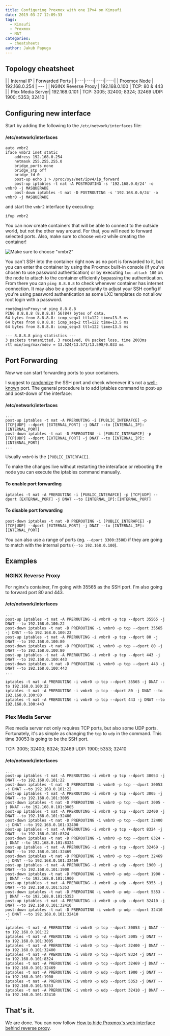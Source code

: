 ```yaml
---
title: Configuring Proxmox with one IPv4 on Kimsufi
date: 2019-03-27 12:09:33
tags:
  - Kimsufi
  - Proxmox
  - NAT
categories:
  - cheatsheets
author: Jakub Papuga
---
```

## Topology cheatsheet

|  | Internal IP | Forwarded Ports |
|:---|:---:|:---:|:---:|
| Proxmox Node | 192.168.0.254 | --- |
| NGINX Reverse Proxy | 192.168.0.100 | TCP: 80 & 443 |
| Plex Media Server| 192.168.0.101 | TCP: 3005; 32400; 8324; 32469 UDP: 1900; 5353; 32410 |

## Configuring new interface

Start by adding the following to the `/etc/network/interfaces` file:

#### /etc/network/interfaces

```
auto vmbr2
iface vmbr2 inet static
    address 192.168.0.254
    netmask 255.255.255.0
    bridge_ports none
    bridge_stp off
    bridge_fd 0
    post-up echo 1 > /proc/sys/net/ipv4/ip_forward
    post-up iptables -t nat -A POSTROUTING -s '192.168.0.0/24' -o vmbr0 -j MASQUERADE
    post-down iptables -t nat -D POSTROUTING -s '192.168.0.0/24' -o vmbr0 -j MASQUERADE
```

and start the `vmbr2` interface by executing:

```
ifup vmbr2
```

You can now create containers that will be able to connect to the outside world, but not the other way around. For that, you will need to forward selected ports. Also, make sure to choose `vmbr2` while creating the container!

![Make sure to choose "vmbr2"](https://i.mrpsycho.pl/selif/b7phh7lc.png)

You can't SSH into the container right now as no port is forwarded to it, but you can enter the container by using the Proxmox built-in console (if you've chosen to use password authentication) or by executing `lxc-attach 100` on the node to attach to the container efficiently bypassing the authentication. From there you can `ping 8.8.8.8` to check whenever container has internet connection. It may also be a good opportunity to adjust your SSH config if you're using password authentication as some LXC templates do not allow root login with a password.

```
root@nginxProxy:~# ping 8.8.8.8
PING 8.8.8.8 (8.8.8.8) 56(84) bytes of data.
64 bytes from 8.8.8.8: icmp_seq=1 ttl=122 time=13.5 ms
64 bytes from 8.8.8.8: icmp_seq=2 ttl=122 time=13.5 ms
64 bytes from 8.8.8.8: icmp_seq=3 ttl=122 time=13.5 ms

--- 8.8.8.8 ping statistics ---
3 packets transmitted, 3 received, 0% packet loss, time 2003ms
rtt min/avg/max/mdev = 13.524/13.571/13.598/0.033 ms
```

## Port Forwarding

Now we can start forwarding ports to your containers.

I suggest to [randomize](https://numbergenerator.org/randomnumbergenerator/1024-65535) the SSH port and check whenever it's not a [well-known](https://en.wikipedia.org/wiki/List_of_TCP_and_UDP_port_numbers#Well-known_ports) port. 
The general procedure is to add iptables command to post-up and post-down of the interface:

#### /etc/network/interfaces

```
...
post-up iptables -t nat -A PREROUTING -i [PUBLIC_INTERAFCE] -p [TCP|UDP] --dport [EXTERNAL_PORT] -j DNAT --to [INTERNAL_IP]:[INTERNAL_PORT]
post-down iptables -t nat -D PREROUTING -i [PUBLIC_INTERAFCE] -p [TCP|UDP] --dport [EXTERNAL_PORT] -j DNAT --to [INTERNAL_IP]:[INTERNAL_PORT]
...
```

Usually `vmbr0` is the `[PUBLIC_INTERFACE]`.

To make the changes live without restarting the interaface or rebooting the node you can execute the iptables command manually.

#### To enable port forwarding

```
iptables -t nat -A PREROUTING -i [PUBLIC_INTERAFCE] -p [TCP|UDP] --dport [EXTERNAL_PORT] -j DNAT --to [INTERNAL_IP]:[INTERNAL_PORT]
```

#### To disable port forwarding

```
post-down iptables -t nat -D PREROUTING -i [PUBLIC_INTERAFCE] -p [TCP|UDP] --dport [EXTERNAL_PORT] -j DNAT --to [INTERNAL_IP]:[INTERNAL_PORT]
```

You can also use a range of ports (eg. `--dport 3300:3500`) if they are going to match with the internal ports (`--to 192.168.0.100`).

## Examples

### NGINX Reverse Proxy

For nginx's container, I'm going with 35565 as the SSH port. I'm also going to forward port 80 and 443.

#### /etc/network/interfaces

```
...
post-up iptables -t nat -A PREROUTING -i vmbr0 -p tcp --dport 35565 -j DNAT --to 192.168.0.100:22
post-down iptables -t nat -D PREROUTING -i vmbr0 -p tcp --dport 35565 -j DNAT --to 192.168.0.100:22
post-up iptables -t nat -A PREROUTING -i vmbr0 -p tcp --dport 80 -j DNAT --to 192.168.0.100:80
post-down iptables -t nat -D PREROUTING -i vmbr0 -p tcp --dport 80 -j DNAT --to 192.168.0.100:80
post-up iptables -t nat -A PREROUTING -i vmbr0 -p tcp --dport 443 -j DNAT --to 192.168.0.100:443
post-down iptables -t nat -D PREROUTING -i vmbr0 -p tcp --dport 443 -j DNAT --to 192.168.0.100:443
...
```

```
iptables -t nat -A PREROUTING -i vmbr0 -p tcp --dport 35565 -j DNAT --to 192.168.0.100:22
iptables -t nat -A PREROUTING -i vmbr0 -p tcp --dport 80 -j DNAT --to 192.168.0.100:80
iptables -t nat -A PREROUTING -i vmbr0 -p tcp --dport 443 -j DNAT --to 192.168.0.100:443
```

### Plex Media Server

Plex media server not only requires TCP ports, but also some UDP ports. Fortunately, it's as simple as changing the `tcp` to `udp` in the command. This time 30053 is going to be the SSH port.

TCP: 3005; 32400; 8324; 32469 UDP: 1900; 5353; 32410

#### /etc/network/interfaces

```
...
post-up iptables -t nat -A PREROUTING -i vmbr0 -p tcp --dport 30053 -j DNAT --to 192.168.0.101:22
post-down iptables -t nat -D PREROUTING -i vmbr0 -p tcp --dport 30053 -j DNAT --to 192.168.0.101:22
post-up iptables -t nat -A PREROUTING -i vmbr0 -p tcp --dport 3005 -j DNAT --to 192.168.0.101:3005
post-down iptables -t nat -D PREROUTING -i vmbr0 -p tcp --dport 3005 -j DNAT --to 192.168.0.101:3005
post-up iptables -t nat -A PREROUTING -i vmbr0 -p tcp --dport 32400 -j DNAT --to 192.168.0.101:32400
post-down iptables -t nat -D PREROUTING -i vmbr0 -p tcp --dport 32400 -j DNAT --to 192.168.0.101:32400
post-up iptables -t nat -A PREROUTING -i vmbr0 -p tcp --dport 8324 -j DNAT --to 192.168.0.101:8324
post-down iptables -t nat -D PREROUTING -i vmbr0 -p tcp --dport 8324 -j DNAT --to 192.168.0.101:8324
post-up iptables -t nat -A PREROUTING -i vmbr0 -p tcp --dport 32469 -j DNAT --to 192.168.0.101:32469
post-down iptables -t nat -D PREROUTING -i vmbr0 -p tcp --dport 32469 -j DNAT --to 192.168.0.101:32469
post-up iptables -t nat -A PREROUTING -i vmbr0 -p udp --dport 1900 -j DNAT --to 192.168.0.101:1900
post-down iptables -t nat -D PREROUTING -i vmbr0 -p udp --dport 1900 -j DNAT --to 192.168.0.101:1900
post-up iptables -t nat -A PREROUTING -i vmbr0 -p udp --dport 5353 -j DNAT --to 192.168.0.101:5353
post-down iptables -t nat -D PREROUTING -i vmbr0 -p udp --dport 5353 -j DNAT --to 192.168.0.101:5353
post-up iptables -t nat -A PREROUTING -i vmbr0 -p udp --dport 32410 -j DNAT --to 192.168.0.101:32410
post-down iptables -t nat -D PREROUTING -i vmbr0 -p udp --dport 32410 -j DNAT --to 192.168.0.101:32410
...
```

```
iptables -t nat -A PREROUTING -i vmbr0 -p tcp --dport 30053 -j DNAT --to 192.168.0.101:22
iptables -t nat -A PREROUTING -i vmbr0 -p tcp --dport 3005 -j DNAT --to 192.168.0.101:3005
iptables -t nat -A PREROUTING -i vmbr0 -p tcp --dport 32400 -j DNAT --to 192.168.0.101:32400
iptables -t nat -A PREROUTING -i vmbr0 -p tcp --dport 8324 -j DNAT --to 192.168.0.101:8324
iptables -t nat -A PREROUTING -i vmbr0 -p tcp --dport 32469 -j DNAT --to 192.168.0.101:32469
iptables -t nat -A PREROUTING -i vmbr0 -p udp --dport 1900 -j DNAT --to 192.168.0.101:1900
iptables -t nat -A PREROUTING -i vmbr0 -p udp --dport 5353 -j DNAT --to 192.168.0.101:5353
iptables -t nat -A PREROUTING -i vmbr0 -p udp --dport 32410 -j DNAT --to 192.168.0.101:32410
```

## That's it.

We are done. You can now follow [How to hide Proxmox's web interface behind reverse proxy](https://somwehere).
